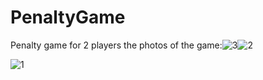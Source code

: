 # PenaltyGame
Penalty game for 2 players
the photos of the game:![3](https://github.com/user-attachments/assets/374c00d0-f54e-4f8e-a9ee-49b1aeb40c10)![2](https://github.com/user-attachments/assets/4fbb72bc-7f51-4a0a-961e-bc532de5be77)

![1](https://github.com/user-attachments/assets/7a0295a7-a861-4022-aebb-4ff71769b685)
